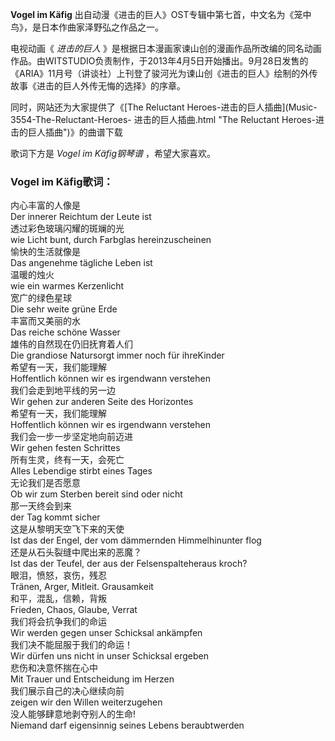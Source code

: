 

**Vogel im Käfig** 出自动漫《进击的巨人》OST专辑中第七首，中文名为《笼中鸟》，是日本作曲家泽野弘之作品之一。  
  
电视动画《 _进击的巨人_
》是根据日本漫画家谏山创的漫画作品所改编的同名动画作品。由WITSTUDIO负责制作，于2013年4月5日开始播出。9月28日发售的《ARIA》11月号（讲谈社）上刊登了骏河光为谏山创《进击的巨人》绘制的外传故事《进击的巨人外传无悔的选择》的序章。  
  
同时，网站还为大家提供了《[The Reluctant Heroes-进击的巨人插曲](Music-3554-The-Reluctant-Heroes-
进击的巨人插曲.html "The Reluctant Heroes-进击的巨人插曲")》的曲谱下载  
  
歌词下方是 _Vogel im Käfig钢琴谱_ ，希望大家喜欢。

### Vogel im Käfig歌词：

内心丰富的人像是  
Der innerer Reichtum der Leute ist  
透过彩色玻璃闪耀的斑斓的光  
wie Licht bunt, durch Farbglas hereinzuscheinen  
愉快的生活就像是  
Das angenehme tägliche Leben ist  
温暖的烛火  
wie ein warmes Kerzenlicht  
宽广的绿色星球  
Die sehr weite grüne Erde  
丰富而又美丽的水  
Das reiche schöne Wasser  
雄伟的自然现在仍旧抚育着人们  
Die grandiose Natursorgt immer noch für ihreKinder  
希望有一天，我们能理解  
Hoffentlich können wir es irgendwann verstehen  
我们会走到地平线的另一边  
Wir gehen zur anderen Seite des Horizontes  
希望有一天，我们能理解  
Hoffentlich können wir es irgendwann verstehen  
我们会一步一步坚定地向前迈进  
Wir gehen festen Schrittes  
所有生灵，终有一天，会死亡  
Alles Lebendige stirbt eines Tages  
无论我们是否愿意  
Ob wir zum Sterben bereit sind oder nicht  
那一天终会到来  
der Tag kommt sicher  
这是从黎明天空飞下来的天使  
Ist das der Engel, der vom dämmernden Himmelhinunter flog  
还是从石头裂缝中爬出来的恶魔？  
Ist das der Teufel, der aus der Felsenspalteheraus kroch?  
眼泪，愤怒，哀伤，残忍  
Tränen, Arger, Mitleit. Grausamkeit  
和平，混乱，信赖，背叛  
Frieden, Chaos, Glaube, Verrat  
我们将会抗争我们的命运  
Wir werden gegen unser Schicksal ankämpfen  
我们决不能屈服于我们的命运！  
Wir dürfen uns nicht in unser Schicksal ergeben  
悲伤和决意怀揣在心中  
Mit Trauer und Entscheidung im Herzen  
我们展示自己的决心继续向前  
zeigen wir den Willen weiterzugehen  
没人能够肆意地剥夺别人的生命!  
Niemand darf eigensinnig seines Lebens beraubtwerden

